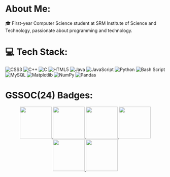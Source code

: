 # About Me:
🎓 First-year Computer Science student at SRM Institute of Science and Technology, passionate about programming and technology.

# 💻 Tech Stack:
![CSS3](https://img.shields.io/badge/css3-%231572B6.svg?style=for-the-badge&logo=css3&logoColor=white) ![C++](https://img.shields.io/badge/c++-%2300599C.svg?style=for-the-badge&logo=c%2B%2B&logoColor=white) ![C](https://img.shields.io/badge/c-%2300599C.svg?style=for-the-badge&logo=c&logoColor=white) ![HTML5](https://img.shields.io/badge/html5-%23E34F26.svg?style=for-the-badge&logo=html5&logoColor=white) ![Java](https://img.shields.io/badge/java-%23ED8B00.svg?style=for-the-badge&logo=openjdk&logoColor=white) ![JavaScript](https://img.shields.io/badge/javascript-%23323330.svg?style=for-the-badge&logo=javascript&logoColor=%23F7DF1E) ![Python](https://img.shields.io/badge/python-3670A0?style=for-the-badge&logo=python&logoColor=ffdd54) ![Bash Script](https://img.shields.io/badge/bash_script-%23121011.svg?style=for-the-badge&logo=gnu-bash&logoColor=white) ![MySQL](https://img.shields.io/badge/mysql-4479A1.svg?style=for-the-badge&logo=mysql&logoColor=white) ![Matplotlib](https://img.shields.io/badge/Matplotlib-%23ffffff.svg?style=for-the-badge&logo=Matplotlib&logoColor=black) ![NumPy](https://img.shields.io/badge/numpy-%23013243.svg?style=for-the-badge&logo=numpy&logoColor=white) ![Pandas](https://img.shields.io/badge/pandas-%23150458.svg?style=for-the-badge&logo=pandas&logoColor=white)

# GSSOC(24) Badges:
<div style='display:flex; align-items:center; gap: 10px;' align='center'><a href="https://gssoc.girlscript.tech/leaderboard">
<img src="https://raw.githubusercontent.com/GSSoC24/Postman-Challenge/main/docs/assets/Postman%20White.png" width="100px" height=100px" />
<img src="https://raw.githubusercontent.com/GSSoC24/Postman-Challenge/main/docs/assets/1.png" width="100px" height=100px" />
<img src="https://raw.githubusercontent.com/GSSoC24/Postman-Challenge/main/docs/assets/2.png" width="100px" height=100px" />
<img src="https://raw.githubusercontent.com/GSSoC24/Postman-Challenge/main/docs/assets/3.png" width="100px" height=100px" />
<img src="https://raw.githubusercontent.com/GSSoC24/Postman-Challenge/main/docs/assets/4.png" width="100px" height=100px" />
<img src="https://raw.githubusercontent.com/GSSoC24/Postman-Challenge/main/docs/assets/5.png" width="100px" height=100px" />



